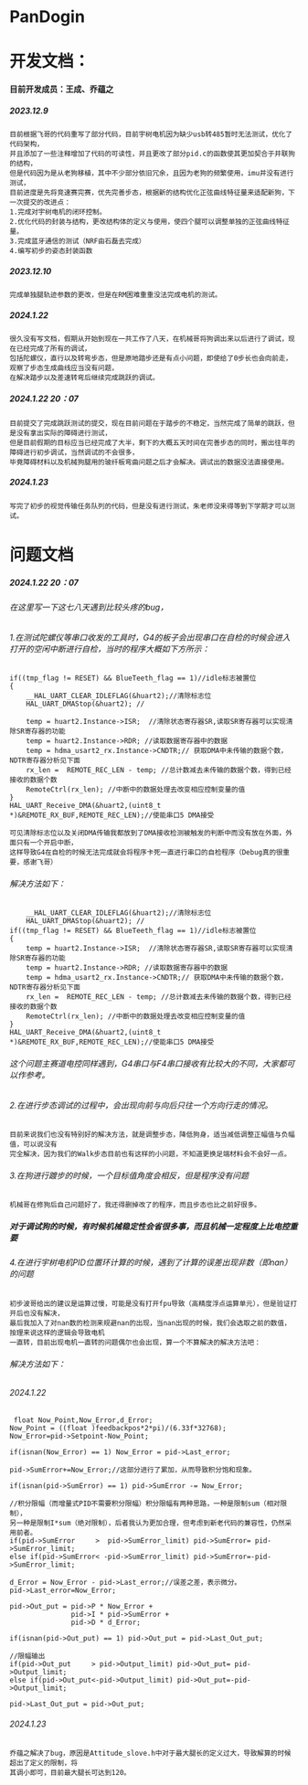 # PanDogin
# 开发文档：
#### 目前开发成员：王成、乔蕴之
##### 2023.12.9
    目前根据飞哥的代码重写了部分代码，目前宇树电机因为缺少usb转485暂时无法测试，优化了代码架构，
    并且添加了一些注释增加了代码的可读性，并且更改了部分pid.c的函数使其更加契合于并联狗的结构，
    但是代码因为是从老狗移植，其中不少部分依旧冗余，且因为老狗的频繁使用，imu并没有进行测试，
    目前进度是先将竞速赛完赛，优先完善步态，根据新的结构优化正弦曲线特征量来适配新狗，下一次提交的改进点：
    1.完成对宇树电机的闭环控制。
    2.优化代码的封装与结构，更改结构体的定义与使用，使四个腿可以调整单独的正弦曲线特征量。
    3.完成蓝牙通信的测试（NRF由石磊去完成）
    4.编写初步的姿态封装函数
##### 2023.12.10
    完成单独腿轨迹参数的更改，但是在RM困难重重没法完成电机的测试。
##### 2024.1.22
    很久没有写文档，假期从开始到现在一共工作了八天，在机械哥将狗调出来以后进行了调试，现在已经完成了所有的调试，
    包括陀螺仪，直行以及转弯步态，但是原地踏步还是有点小问题，即使给了0步长也会向前走，观察了步态生成曲线应当没有问题，
    在解决踏步以及差速转弯后继续完成跳跃的调试。
##### 2024.1.22 20：07
    目前提交了完成跳跃测试的提交，现在目前问题在于踏步的不稳定，当然完成了简单的跳跃，但是没有拿出实际的障碍进行测试，
    但是目前假期的目标应当已经完成了大半，剩下的大概五天时间在完善步态的同时，搬出往年的障碍进行初步调试，当然调试的不会很多，
    毕竟障碍材料以及机械狗腿用的玻纤板弯曲问题之后才会解决。调试出的数据没法直接使用。
##### 2024.1.23
    写完了初步的视觉传输任务队列的代码，但是没有进行测试，朱老师没来得等到下学期才可以测试。
# 问题文档
##### 2024.1.22 20：07
###### 在这里写一下这七八天遇到比较头疼的bug，
###### 1.在测试陀螺仪等串口收发的工具时，G4的板子会出现串口在自检的时候会进入打开的空闲中断进行自检，当时的程序大概如下方所示：

    if((tmp_flag != RESET) && BlueTeeth_flag == 1)//idle标志被置位
    {
        __HAL_UART_CLEAR_IDLEFLAG(&huart2);//清除标志位
        HAL_UART_DMAStop(&huart2); //

        temp = huart2.Instance->ISR;  //清除状态寄存器SR,读取SR寄存器可以实现清除SR寄存器的功能
        temp = huart2.Instance->RDR; //读取数据寄存器中的数据
        temp = hdma_usart2_rx.Instance->CNDTR;// 获取DMA中未传输的数据个数，NDTR寄存器分析见下面
        rx_len =  REMOTE_REC_LEN - temp; //总计数减去未传输的数据个数，得到已经接收的数据个数
        RemoteCtrl(rx_len);	//中断中的数据处理去改变相应控制变量的值
    }
    HAL_UART_Receive_DMA(&huart2,(uint8_t *)&REMOTE_RX_BUF,REMOTE_REC_LEN);//使能串口5 DMA接受

    可见清除标志位以及关闭DMA传输我都放到了DMA接收检测被触发的判断中而没有放在外面，外面只有一个开启中断，
    这样导致G4在自检的时候无法完成就会将程序卡死一直进行串口的自检程序（Debug真的很重要，感谢飞哥）

###### 解决方法如下：
    
        __HAL_UART_CLEAR_IDLEFLAG(&huart2);//清除标志位
        HAL_UART_DMAStop(&huart2); //
    if((tmp_flag != RESET) && BlueTeeth_flag == 1)//idle标志被置位
    {
        temp = huart2.Instance->ISR;  //清除状态寄存器SR,读取SR寄存器可以实现清除SR寄存器的功能
        temp = huart2.Instance->RDR; //读取数据寄存器中的数据
        temp = hdma_usart2_rx.Instance->CNDTR;// 获取DMA中未传输的数据个数，NDTR寄存器分析见下面
        rx_len =  REMOTE_REC_LEN - temp; //总计数减去未传输的数据个数，得到已经接收的数据个数
        RemoteCtrl(rx_len);	//中断中的数据处理去改变相应控制变量的值
    }
    HAL_UART_Receive_DMA(&huart2,(uint8_t *)&REMOTE_RX_BUF,REMOTE_REC_LEN);//使能串口5 DMA接受
###### 这个问题主赛道电控同样遇到，G4串口与F4串口接收有比较大的不同，大家都可以作参考。
###### 2.在进行步态调试的过程中，会出现向前与向后只往一个方向行走的情况。
    目前来说我们也没有特别好的解决方法，就是调整步态，降低狗身，适当减低调整正幅值与负幅值，可以说没有
    完全解决，因为我们的Walk步态目前也有这样的小问题，不知道更换足端材料会不会好一点。
###### 3.在狗进行踱步的时候，一个目标值角度会相反，但是程序没有问题
    机械哥在修狗后自己问题好了，我还得删掉改了的程序，而且步态也比之前好很多。
##### 对于调试狗的时候，有时候机械稳定性会省很多事，而且机械一定程度上比电控重要
###### 4.在进行宇树电机PID位置环计算的时候，遇到了计算的误差出现非数（即nan）的问题
    初步波哥给出的建议是运算过慢，可能是没有打开fpu导致（高精度浮点运算单元），但是验证打开后也没有解决，
    最后我加入了对nan数的检测来规避nan的出现，当nan出现的时候，我们会选取之前的数值，按理来说这样的逻辑会导致电机
    一直转，目前出现电机一直转的问题偶尔也会出现，算一个不算解决的解决方法吧：
###### 解决方法如下：
###### 2024.1.22
     float Now_Point,Now_Error,d_Error;
    Now_Point = ((float )feedbackpos*2*pi)/(6.33f*32768);
    Now_Error=pid->Setpoint-Now_Point;

    if(isnan(Now_Error) == 1) Now_Error = pid->Last_error;

    pid->SumError+=Now_Error;//这部分进行了累加，从而导致积分饱和现象。

    if(isnan(pid->SumError) == 1) pid->SumError -= Now_Error;

    //积分限幅（而增量式PID不需要积分限幅）积分限幅有两种思路，一种是限制sum（相对限制），
    另一种是限制I*sum（绝对限制），后者我认为更加合理，但考虑到新老代码的兼容性，仍然采用前者。
    if(pid->SumError     >  pid->SumError_limit) pid->SumError= pid->SumError_limit;
    else if(pid->SumError< -pid->SumError_limit) pid->SumError=-pid->SumError_limit;

    d_Error = Now_Error - pid->Last_error;//误差之差，表示微分。
    pid->Last_error=Now_Error;

    pid->Out_put = pid->P * Now_Error +
                   pid->I * pid->SumError +
                   pid->D * d_Error;

    if(isnan(pid->Out_put) == 1) pid->Out_put = pid->Last_Out_put;

    //限幅输出
    if(pid->Out_put     > pid->Output_limit) pid->Out_put= pid->Output_limit;
    else if(pid->Out_put<-pid->Output_limit) pid->Out_put=-pid->Output_limit;

    pid->Last_Out_put = pid->Out_put;
###### 2024.1.23
    乔蕴之解决了bug，原因是Attitude_slove.h中对于最大腿长的定义过大，导致解算的时候超出了定义的限制，将
    其调小即可，目前最大腿长可达到120。
    

